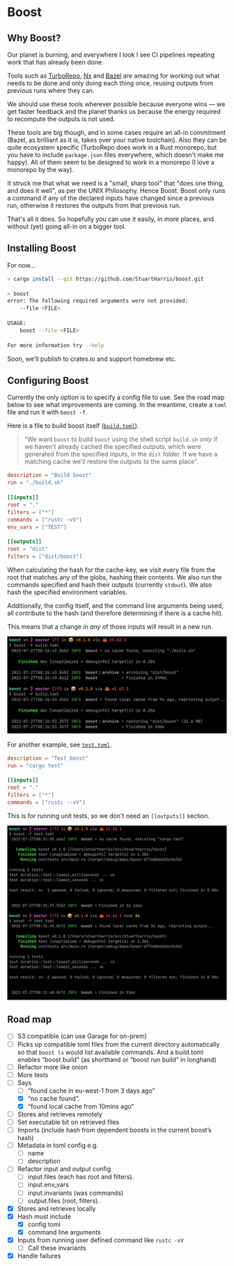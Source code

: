# Boost

## Why Boost?

Our planet is burning, and everywhere I look I see CI pipelines repeating work that has already been done.

Tools such as [TurboRepo](https://turborepo.org/), [Nx](https://nx.dev/) and [Bazel](https://bazel.build/) are amazing for working out what needs to be done and only doing each thing once, reusing outputs from previous runs where they can.

We should use these tools wherever possible because everyone wins — we get faster feedback and the planet thanks us because the energy required to recompute the outputs is not used.

These tools are big though, and in some cases require an all-in commitment (Bazel, as brilliant as it is, takes over your native toolchain). Also they can be quite ecosystem specific (TurboRepo does work in a Rust monorepo, but you have to include `package.json` files everywhere, which doesn't make me happy). All of them seem to be designed to work in a monorepo (I love a monorepo by the way).

It struck me that what we need is a "small, sharp tool" that "does one thing, and does it well", as per the UNIX Philosophy. Hence Boost. Boost only runs a command if any of the declared inputs have changed since a previous run, otherwise it restores the outputs from that previous run.

That's all it does. So hopefully you can use it easily, in more places, and without (yet) going all-in on a bigger tool.

## Installing Boost

For now...

```bash
> cargo install --git https://github.com/StuartHarris/boost.git

> boost
error: The following required arguments were not provided:
    --file <FILE>

USAGE:
    boost --file <FILE>

For more information try --help
```

Soon, we'll publish to crates.io and support homebrew etc.

## Configuring Boost

Currently the only option is to specify a config file to use. See the road map below to see what improvements are coming. In the meantime, create a `toml` file and run it with `boost -f`.

Here is a file to build boost itself ([`build.toml`](./build.toml)).

> "We want `boost` to build `boost` using the shell script `build.sh` _only_ if we haven't already cached the specified outputs, which were generated from the specified inputs, in the `dist` folder. If we have a matching cache we'll restore the outputs to the same place".

```toml
description = "Build boost"
run = "./build.sh"

[[inputs]]
root = "."
filters = ["*"]
commands = ["rustc -vV"]
env_vars = ["TEST"]

[[outputs]]
root = "dist"
filters = ["dist/boost"]
```

When calculating the hash for the cache-key, we visit every file from the root that matches any of the globs, hashing their contents. We also run the commands specified and hash their outputs (currently `stdout`). We also hash the specified environment variables.

Additionally, the config itself, and the command line arguments being used, all contribute to the hash (and therefore determining if there is a cache hit).

This means that a change in _any_ of those inputs will result in a new run.

![example](./docs/boost1.png)

For another example, see [`test.toml`](./test.toml).

```toml
description = "Test boost"
run = "cargo test"

[[inputs]]
root = "."
filters = ["*"]
commands = ["rustc --vV"]
```

This is for running unit tests, so we don't need an `[[outputs]]` section.

![example](./docs/boost2.png)

## Road map

- [ ] S3 compatible (can use Garage for on-prem)
- [ ] Picks up compatible toml files from the current directory automatically so that `boost ls` would list available commands. And a build.toml enables “boost build” (as shorthand or “boost run build” in longhand)
- [ ] Refactor more like onion
- [ ] More tests
- [ ] Says
  - [ ] “found cache in eu-west-1 from 3 days ago”
  - [x] “no cache found”.
  - [x] “found local cache from 10mins ago”
- [ ] Stores and retrieves remotely
- [ ] Set executable bit on retrieved files
- [ ] Imports (include hash from dependent boosts in the current boost’s hash)
- [ ] Metadata in toml config e.g.
  - [ ] name
  - [ ] description
- [ ] Refactor input and output config
  - [ ] input.files (each has root and filters).
  - [ ] input.env_vars
  - [ ] input.invariants (was commands)
  - [ ] output.files (root, filters).
- [x] Stores and retrieves locally
- [x] Hash must include
  - [x] config toml
  - [x] command line arguments
- [x] Inputs from running user defined command like `rustc -vV`
  - [ ] Call these invariants
- [x] Handle failures
